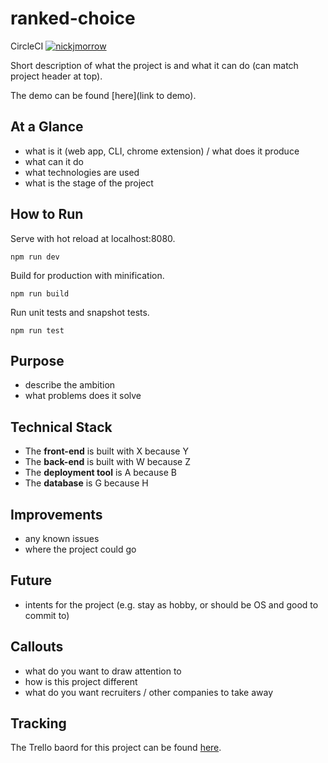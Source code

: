 # ranked-choice

CircleCI
[![nickjmorrow](https://circleci.com/gh/nickjmorrow/ranked-choice.svg?style=svg)](https://circleci.com/gh/nickjmorrow/ranked-choice)

Short description of what the project is and what it can do (can match project header at top).

The demo can be found [here](link to demo).

## At a Glance

- what is it (web app, CLI, chrome extension) / what does it produce
- what can it do
- what technologies are used
- what is the stage of the project

## How to Run

Serve with hot reload at localhost:8080.

`npm run dev`

Build for production with minification.

`npm run build`

Run unit tests and snapshot tests.

`npm run test`

## Purpose

- describe the ambition
- what problems does it solve

## Technical Stack

- The **front-end** is built with X because Y
- The **back-end** is built with W because Z
- The **deployment tool** is A because B
- The **database** is G because H

## Improvements

- any known issues
- where the project could go

## Future

- intents for the project (e.g. stay as hobby, or should be OS and good to commit to)

## Callouts

- what do you want to draw attention to
- how is this project different
- what do you want recruiters / other companies to take away

## Tracking

The Trello baord for this project can be found [here](https://trello.com/b/47ZNlgx3/ranked-choice).
